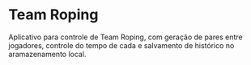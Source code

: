# Team Roping

Aplicativo para controle de Team Roping, com geração de pares entre jogadores, controle do tempo de cada e salvamento de histórico no aramazenamento local.